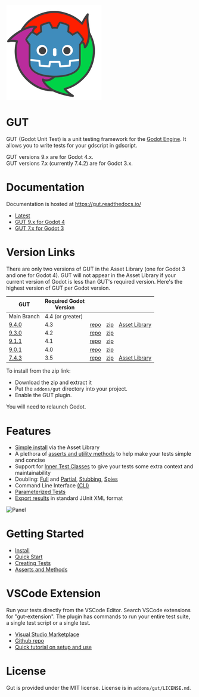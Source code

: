 ![gut logo](images/gut_logo_256x256.png)


# GUT
GUT (Godot Unit Test) is a unit testing framework for the [Godot Engine](https://godotengine.org/).  It allows you to write tests for your gdscript in gdscript.

GUT versions 9.x are for Godot 4.x.<br>
GUT versions 7.x (currently 7.4.2) are for Godot 3.x.




# Documentation
Documentation is hosted at https://gut.readthedocs.io/
* [Latest](https://gut.readthedocs.io/en/latest)
* [GUT 9.x for Godot 4](https://gut.readthedocs.io/en/v9.4.0/Quick-Start.html)
* [GUT 7.x for Godot 3](https://gut.readthedocs.io/en/v7.4.2/Quick-Start.html)




# Version Links
There are only two versions of GUT in the Asset Library (one for Godot 3 and one for Godot 4).  GUT will not appear in the Asset Library if your current version of Godot is less than GUT's required version.  Here's the highest version of GUT per Godot version.

|GUT|Required Godot<br>Version||||
|-|-|-|-|-|
|Main Branch |4.4 (or greater)| | |
|[9.4.0](https://github.com/bitwes/Gut/releases/tag/v9.4.0)|4.3|[repo](https://github.com/bitwes/Gut/tree/v9.4.0)|[zip](https://github.com/bitwes/Gut/archive/refs/tags/v9.4.0.zip)|[Asset Library](https://godotengine.org/asset-library/asset/1709)|
|[9.3.0](https://github.com/bitwes/Gut/releases/tag/v9.3.0)|4.2|[repo](https://github.com/bitwes/Gut/tree/v9.3.0)|[zip](https://github.com/bitwes/Gut/archive/refs/tags/v9.3.0.zip)||
|[9.1.1](https://github.com/bitwes/Gut/releases/tag/v9.1.1)|4.1|[repo](https://github.com/bitwes/Gut/tree/v9.1.1)|[zip](https://github.com/bitwes/Gut/archive/refs/tags/v9.1.1.zip)||
|[9.0.1](https://github.com/bitwes/Gut/releases/tag/v9.0.1)|4.0|[repo](https://github.com/bitwes/Gut/tree/v9.0.1)|[zip](https://github.com/bitwes/Gut/archive/refs/tags/v9.0.1.zip)||
|[7.4.3](https://github.com/bitwes/Gut/releases/tag/v7.4.3)|3.5|[repo](https://github.com/bitwes/Gut/tree/v7.4.3)|[zip](https://github.com/bitwes/Gut/archive/refs/tags/v7.4.3.zip)|[Asset Library](https://godotengine.org/asset-library/asset/54)|

To install from the zip link:
* Download the zip and extract it
* Put the `addons/gut` directory into your project.
* Enable the GUT plugin.

You will need to relaunch Godot.




# Features
* [Simple install](https://gut.readthedocs.io/en/latest/Install.html) via the Asset Library
* A plethora of [asserts and utility methods](https://gut.readthedocs.io/en/latest/Asserts-and-Methods.html) to help make your tests simple and concise
* Support for [Inner Test Classes](https://gut.readthedocs.io/en/latest/Inner-Test-Classes.html) to give your tests some extra context and maintainability
* Doubling:  [Full](https://gut.readthedocs.io/en/latest/Doubles.html) and [Partial](https://gut.readthedocs.io/en/latest/Partial-Doubles.html), [Stubbing](https://gut.readthedocs.io/en/latest/Stubbing.html), [Spies](https://gut.readthedocs.io/en/latest/Spies.html)
* Command Line Interface [(CLI)](https://gut.readthedocs.io/en/latest/Command-Line.html)
* [Parameterized Tests](https://gut.readthedocs.io/en/latest/Parameterized-Tests.html)
* [Export results](https://gut.readthedocs.io/en/latest/Export-Test-Results.html) in standard JUnit XML format

![Panel](https://gut.readthedocs.io/en/latest/_images/gut_panel.png)




# Getting Started
* [Install](https://gut.readthedocs.io/en/latest/Install.html)
* [Quick Start](https://gut.readthedocs.io/en/latest/Quick-Start.html)
* [Creating Tests](https://gut.readthedocs.io/en/latest/Creating-Tests.html)
* [Asserts and Methods](https://gut.readthedocs.io/en/latest/Asserts-and-Methods.html)




# VSCode Extension
Run your tests directly from the VSCode Editor.  Search VSCode extensions for "gut-extension".  The plugin has commands to run your entire test suite, a single test script or a single test.
* [Visual Studio Marketplace](https://marketplace.visualstudio.com/items?itemName=bitwes.gut-extension)
* [Github repo](https://github.com/bitwes/gut-extension)
* [Quick tutorial on setup and use](https://youtu.be/pqcA8A52CMs)




# License
Gut is provided under the MIT license.  License is in `addons/gut/LICENSE.md`.
